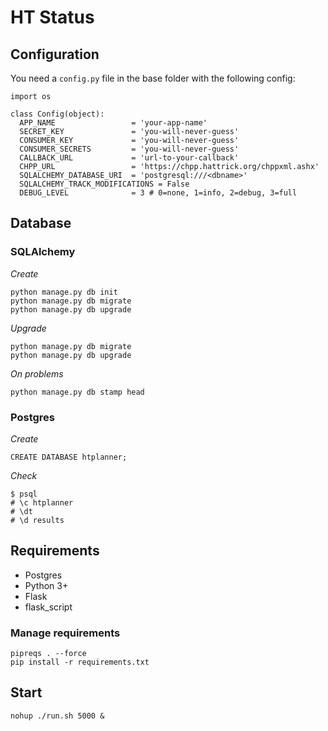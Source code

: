 # HT Status

## Configuration

You need a `config.py` file in the base folder with the following config:

```
import os

class Config(object):
  APP_NAME                 = 'your-app-name'
  SECRET_KEY               = 'you-will-never-guess'
  CONSUMER_KEY             = 'you-will-never-guess'
  CONSUMER_SECRETS         = 'you-will-never-guess'
  CALLBACK_URL             = 'url-to-your-callback'
  CHPP_URL                 = 'https://chpp.hattrick.org/chppxml.ashx'
  SQLALCHEMY_DATABASE_URI  = 'postgresql:///<dbname>'
  SQLALCHEMY_TRACK_MODIFICATIONS = False
  DEBUG_LEVEL              = 3 # 0=none, 1=info, 2=debug, 3=full
```

## Database

### SQLAlchemy

*Create*
```
python manage.py db init
python manage.py db migrate
python manage.py db upgrade
```
*Upgrade*
```
python manage.py db migrate
python manage.py db upgrade
```
*On problems*
```
python manage.py db stamp head
```

### Postgres

*Create*
```
CREATE DATABASE htplanner;
```

*Check*
```
$ psql
# \c htplanner
# \dt
# \d results
```

## Requirements

- Postgres
- Python 3+
- Flask
- flask_script

### Manage requirements
```
pipreqs . --force
pip install -r requirements.txt
```

## Start
```
nohup ./run.sh 5000 &
```
